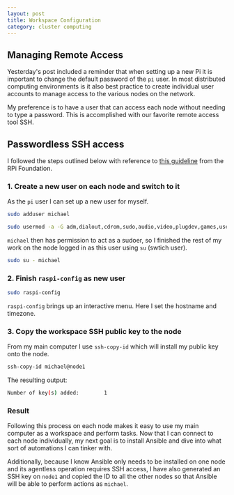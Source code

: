 ```yaml
---
layout: post
title: Workspace Configuration
category: cluster computing
---
```

## Managing Remote Access

Yesterday's post included a reminder that when setting up a new Pi it is important to change the default password of the `pi` user. In most distributed computing environments is it also best practice to create individual user accounts to manage access to the various nodes on the network.

My preference is to have a user that can access each node without needing to type a password. This is accomplished with our favorite remote access tool SSH.

## Passwordless SSH access

I followed the steps outlined below with reference to [this guideline](https://www.raspberrypi.org/documentation/remote-access/ssh/passwordless.md) from the RPi Foundation.

### 1. Create a new user on each node and switch to it

As the `pi` user I can set up a new user for myself.

```bash
sudo adduser michael
```

```bash
sudo usermod -a -G adm,dialout,cdrom,sudo,audio,video,plugdev,games,users,input,netdev,gpio,i2c,spi michael
```

`michael` then has permission to act as a sudoer, so I finished the rest of my work on the node logged in as this user using `su` (swtich user).

```bash
sudo su - michael
```

### 2. Finish `raspi-config` as new user

```bash
sudo raspi-config
```

`raspi-config` brings up an interactive menu. Here I set the hostname and timezone.

### 3. Copy the workspace SSH public key to the node

From my main computer I use `ssh-copy-id` which will install my public key onto the node.

```bash
ssh-copy-id michael@node1
```

The resulting output:

```bash
Number of key(s) added:        1
```

### Result

Following this process on each node makes it easy to use my main computer as a workspace and perform tasks. Now that I can connect to each node individually, my next goal is to install Ansible and dive into what sort of automations I can tinker with.

Additionally, because I know Ansible only needs to be installed on one node and its agentless operation requires SSH access, I have also generated an SSH key on `node1` and copied the ID to all the other nodes so that Ansible will be able to perform actions as `michael`.
